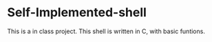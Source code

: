 # Self-Implemented-shell
This is a in class project. This shell is written in C, with basic funtions.
